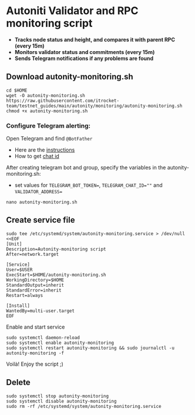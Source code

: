 # Autoniti Validator and RPC monitoring script

- **Tracks node status and height, and compares it with parent RPC (every 15m)**
- **Monitors validator status and commitments (every 15m)**
- **Sends Telegram notifications if any problems are found**

## Download autonity-monitoring.sh
~~~
cd $HOME
wget -O autonity-monitoring.sh https://raw.githubusercontent.com/itrocket-team/testnet_guides/main/autonity/monitoring/autonity-monitoring.sh
chmod +x autonity-monitoring.sh
~~~

### Configure Telegram alerting:
Open Telegram and find `@BotFather`
- Here are the [instructions](https://sematext.com/docs/integration/alerts-telegram-integration/)
- How to get [chat id](https://stackoverflow.com/questions/32423837/telegram-bot-how-to-get-a-group-chat-id)

After creating telegram bot and group, specify the variables in the autonity-monitoring.sh:
- set values for `TELEGRAM_BOT_TOKEN=`, `TELEGRAM_CHAT_ID=""` and `VALIDATOR_ADDRESS=`
~~~
nano autonity-monitoring.sh
~~~

## Create service file

~~~
sudo tee /etc/systemd/system/autonity-monitoring.service > /dev/null <<EOF
[Unit]
Description=Autonity-monitoring script
After=network.target

[Service]
User=$USER
ExecStart=$HOME/autonity-monitoring.sh
WorkingDirectory=$HOME
StandardOutput=inherit
StandardError=inherit
Restart=always

[Install]
WantedBy=multi-user.target
EOF
~~~

Enable and start service
~~~
sudo systemctl daemon-reload
sudo systemctl enable autonity-monitoring
sudo systemctl restart autonity-monitoring && sudo journalctl -u autonity-monitoring -f
~~~

Voilà! Enjoy the script ;)

## Delete
~~~
sudo systemctl stop autonity-monitoring
sudo systemctl disable autonity-monitoring
sudo rm -rf /etc/systemd/system/autonity-monitoring.service
~~~
